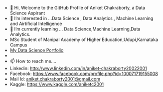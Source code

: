 - 👋 Hi, Welcome to the GitHub Profile of Aniket Chakraborty, a Data Science Aspirant
- 👀 I’m interested in ...Data Science , Data Analytics , Machine Learning and Airtificial Intelligence
- 🌱 I’m currently learning ... Data Science,Machine Learning,Data Analytics.
- MSc Student of Manipal Academy of Higher Education,Udupi,Karnataka Campus
- [My Data Science Portfolio](https://aniket-chakraborty2001.github.io/Data_Science_Portfolio/)
- 
- 📫 How to reach me....
- Linkedin: http://www.linkedin.com/in/aniket-chakraborty20022001
- Facebook: https://www.facebook.com/profile.php?id=100071719155008
- Mail Id: aniket.chakraborty2001@gmail.com
- Kaggle: https://www.kaggle.com/aniketc2001
<!---
aniket-chakraborty2001/aniket-chakraborty2001 is a ✨ special ✨ repository because its `README.md` (this file) appears on your GitHub profile.
You can click the Preview link to take a look at your changes.
--->
